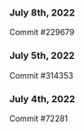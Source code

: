### July 8th, 2022

Commit #229679

### July 5th, 2022

Commit #314353


### July 4th, 2022

Commit #72281
